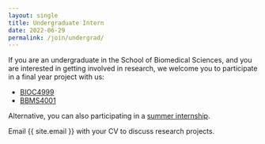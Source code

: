 ```yaml
---
layout: single
title: Undergraduate Intern
date: 2022-06-29
permalink: /join/undergrad/
---
```


If you are an undergraduate in the School of Biomedical Sciences, and you
are interested in getting involved in research, we welcome you to 
participate in a final year project with us:
- [BIOC4999][bioc4999]
- [BBMS4001][bmedsci]

Alternative, you can also participating in a 
[summer internship][sbms-summer].

Email {{ site.email }} with your CV to discuss research projects.

[bioc4999]: https://www.sbms.hku.hk/education/undergraduate-education/bsc-major-in-biochemistry/student-projects
[bmedsci]: https://www.sbms.hku.hk/education/undergraduate-education/bachelor-of-biomedical-sciences/curriculum
[sbms-summer]: https://www.sbms.hku.hk/education/undergraduate-education/bachelor-of-biomedical-sciences/research-opportunities

